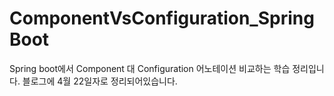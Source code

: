 # ComponentVsConfiguration_SpringBoot
Spring boot에서 Component 대 Configuration 어노테이션 비교하는 학습 정리입니다. 블로그에 4월 22일자로 정리되어있습니다.
